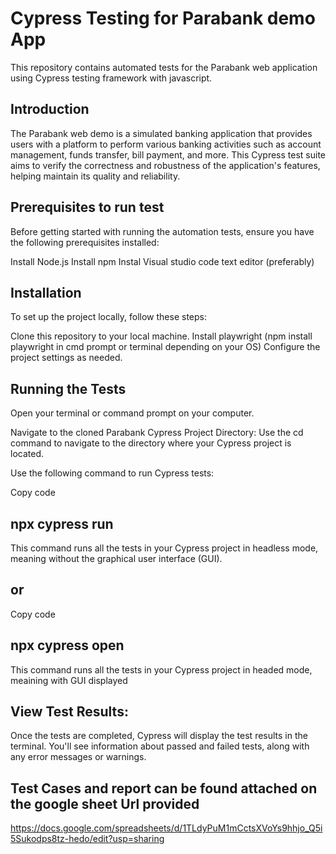 # Cypress Testing for Parabank demo App

This repository contains automated tests for the Parabank web application using Cypress testing framework with javascript.

## Introduction

The Parabank web demo is a simulated banking application that provides users with a platform to perform various banking activities such as account management, funds transfer, bill payment, and more. This Cypress test suite aims to verify the correctness and robustness of the application's features, helping maintain its quality and reliability.

## Prerequisites to run test
Before getting started with running the automation tests, ensure you have the following prerequisites installed:

Install Node.js
Install npm
Instal Visual studio code text editor (preferably)
## Installation
To set up the project locally, follow these steps:

Clone this repository to your local machine.
Install playwright (npm install playwright in cmd prompt or terminal depending on your OS)
Configure the project settings as needed.

## Running the Tests
Open your terminal or command prompt on your computer.

Navigate to the cloned Parabank Cypress Project Directory:
Use the cd command to navigate to the directory where your Cypress project is located.

Use the following command to run Cypress tests:

Copy code
## npx cypress run
This command runs all the tests in your Cypress project in headless mode, meaning without the graphical user interface (GUI).
## or 

Copy code
## npx cypress open
This command runs all the tests in your Cypress project in headed mode, meaining with GUI displayed


## View Test Results:
Once the tests are completed, Cypress will display the test results in the terminal. You'll see information about passed and failed tests, along with any error messages or warnings.

## Test Cases and report can be found attached on the google sheet Url provided
https://docs.google.com/spreadsheets/d/1TLdyPuM1mCctsXVoYs9hhjo_Q5i5Sukodps8tz-hedo/edit?usp=sharing 
